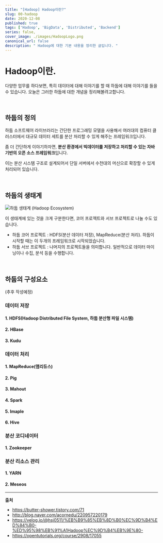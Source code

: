 ```yaml
---
title: "[Hadoop] Hadoop이란?"
slug: 00-hadoop
date: 2020-12-08
published: true
tags: ['Hadoop', 'BigData', 'Distributed', 'Backend']
series: false,
cover_image: ./images/HadoopLogo.png
canonical_url: false
description: " Hadoop에 대한 기본 내용을 정리한 글입니다. "
---
```


# Hadoop이란.

다양한 업무를 하다보면, 특히 데이터에 대해 이야기를 할 때 하둡에 대해 이야기를 들을 수 있습니다. 오늘은 그러한 하둡에 대한 개념을 정리해볼려고합니다.

<br/>

## 하둡의 정의

하둡 소프트웨어 라이브러리는 간단한 프로그래밍 모델을 사용해서 여러대의 컴퓨터 클러스터에서 대규모 데이터 세트를 분산 처리할 수 있게 해주는 프레임워크입니다.

좀 더 간단하게 이야기하자면, **분산 환경에서 빅데이터를 저장하고 처리할 수 있는 자바 기반의 오픈 소스 프레임워크**입니다.

이는 분산 시스템 구조로 설계되어서 단일 서버에서 수천대의 머신으로 확장할 수 있게 처리되어 있습니다.

<br/>

## 하둡의 생태계

![하둡 생태계 (Hadoop Ecosystem)](https://user-images.githubusercontent.com/42582516/101490529-d3c19b80-39a5-11eb-8648-5f66cf52fb84.png)

이 생태계에 있는 것을 크게 구분한다면, 코어 프로젝트와 서브 프로젝트로 나눌 수도 있습니다.

- 하둡 코어 프로젝트 : HDFS(분산 데이터 저장), MapReduce(분산 처리). 하둡이 시작할 때는 이 두개의 프레임워크로 시작되었습니다.
- 하둡 서브 프로젝트 : 나머지의 프로젝트들을 의미합니다. 일반적으로 데이터 마이닝이나 수집, 분석 등을 수행합니다.

<br/>

## 하둡의 구성요소

(추후 작성예정)

### 데이터 저장

#### 1. HDFS(Hadoop Distributed File System, 하둡 분산형 파일 시스템)

#### 2. HBase

#### 3. Kudu

### 데이터 처리

#### 1. MapReduce(맴리듀스)

#### 2. Pig

#### 3. Mahout

#### 4. Spark

#### 5. Imaple

#### 6. Hive

### 분산 코디네이터

#### 1. Zookeeper

### 분산 리소스 관리

#### 1. YARN

#### 2. Meseos

---
**출처**
- https://butter-shower.tistory.com/71
- http://blog.naver.com/acornedu/220957220179
- https://velog.io/@hsj0511/%EB%B9%85%EB%8D%B0%EC%9D%B4%ED%84%B0-%ED%95%98%EB%91%A1Hadoop%EC%9D%B4%EB%9E%80-
- https://opentutorials.org/course/2908/17055
